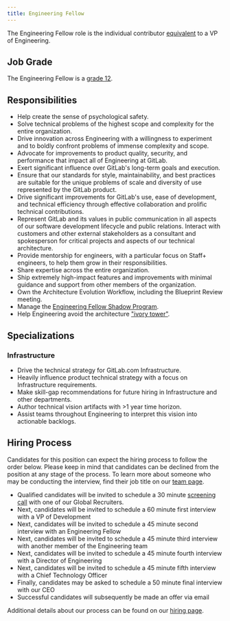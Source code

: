 ```yaml
---
title: Engineering Fellow
---
```


The Engineering Fellow role is the individual contributor [equivalent](/handbook/company/team/structure/#layers) to a VP of Engineering.

## Job Grade

The Engineering Fellow is a [grade 12](/handbook/total-rewards/compensation/compensation-calculator/#gitlab-job-grades).

## Responsibilities

- Help create the sense of psychological safety.
- Solve technical problems of the highest scope and complexity for the entire organization.
- Drive innovation across Engineering with a willingness to experiment and to boldly confront problems of immense complexity and scope.
- Advocate for improvements to product quality, security, and performance that impact all of Engineering at GitLab.
- Exert significant influence over GitLab's long-term goals and execution.
- Ensure that our standards for style, maintainability, and best practices are suitable for the unique problems of scale and diversity of use represented by the GitLab product.
- Drive significant improvements for GitLab's use, ease of development, and technical efficiency through effective collaboration and prolific technical contributions.
- Represent GitLab and its values in public communication in all aspects of our software development lifecycle and public relations. Interact with customers and other external stakeholders as a consultant and spokesperson for critical projects and aspects of our technical architecture.
- Provide mentorship for engineers, with a particular focus on Staff+ engineers, to help them grow in their responsibilities.
- Share expertise across the entire organization.
- Ship extremely high-impact features and improvements with minimal guidance and support from other members of the organization.
- Own the Architecture Evolution Workflow, including the Blueprint Review meeting.
- Manage the [Engineering Fellow Shadow Program](/handbook/engineering/fellow/shadow/).
- Help Engineering avoid the architecture ["ivory tower"](https://en.wikipedia.org/wiki/Ivory_tower).

## Specializations

### Infrastructure

- Drive the technical strategy for GitLab.com Infrastructure.
- Heavily influence product technical strategy with a focus on Infrastructure requirements.
- Make skill-gap recommendations for future hiring in Infrastructure and other departments.
- Author technical vision artifacts with >1 year time horizon.
- Assist teams throughout Engineering to interpret this vision into actionable backlogs.

## Hiring Process

Candidates for this position can expect the hiring process to follow the order below. Please keep in mind that candidates can be declined from the position at any stage of the process. To learn more about someone who may be conducting the interview, find their job title on our [team page](/handbook/company/team/).

- Qualified candidates will be invited to schedule a 30 minute [screening call](/handbook/hiring/interviewing/#screening-call) with one of our Global Recruiters.
- Next, candidates will be invited to schedule a 60 minute first interview with a VP of Development
- Next, candidates will be invited to schedule a 45 minute second interview with an Engineering Fellow
- Next, candidates will be invited to schedule a 45 minute third interview with another member of the Engineering team
- Next, candidates will be invited to schedule a 45 minute fourth interview with a Director of Engineering
- Next, candidates will be invited to schedule a 45 minute fifth interview with a Chief Technology Officer
- Finally, candidates may be asked to schedule a 50 minute final interview with our CEO
- Successful candidates will subsequently be made an offer via email

Additional details about our process can be found on our [hiring page](/handbook/hiring/).
